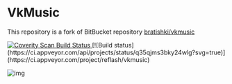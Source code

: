 # VkMusic
This repository is a fork of BitBucket repository [bratishki/vkmusic](https://bitbucket.org/bratishki/vkmusic)

<a href="https://scan.coverity.com/projects/reflash-vkmusic">
  <img alt="Coverity Scan Build Status"
       src="https://scan.coverity.com/projects/6612/badge.svg"/>
</a>
[![Build status](https://ci.appveyor.com/api/projects/status/q35qjms3bky24wlg?svg=true)](https://ci.appveyor.com/project/reflash/vkmusic)

![img](https://pp.vk.me/c622117/v622117439/50247/UkjedYLPY1o.jpg)
